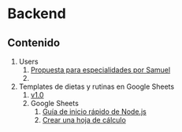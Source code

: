 # Backend

## Contenido

1. Users
   1. [Propuesta para especialidades por Samuel](./2.1.%20Users/propuestaParaEspecialidadesPorSamuel.md)
   2.
2. Templates de dietas y rutinas en Google Sheets
   1. [v1.0](https://drive.google.com/drive/folders/1k8ewAPPuL3iLdtA_D-K657mLd6s_fZ8F?hl=es)
   2. Google Sheets
      1. [Guía de inicio rápido de Node.js](https://developers.google.com/sheets/api/quickstart/nodejs?hl=es_419)
      2. [Crear una hoja de cálculo](https://developers.google.com/sheets/api/guides/create?hl=es_419)
